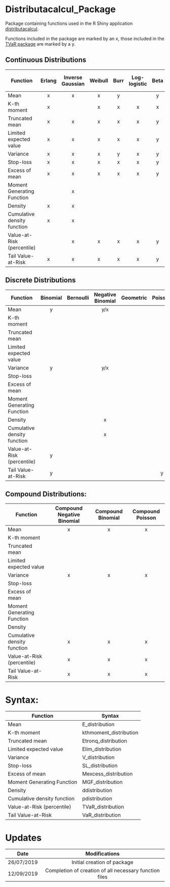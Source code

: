 # Distributacalcul_Package
Package containing functions used in the R Shiny application [distributacalcul](https://alec42.shinyapps.io/distributacalcul/).

Functions included in the package are marked by an x, those included in the [TVaR package](https://github.com/gabrielcrepeault/tvarPackage) are marked by a y.

## Continuous Distributions

| Function                         	| Erlang 	| Inverse Gaussian 	| Weibull 	| Burr 	| Log-logistic 	| Beta 	| Gamma 	| Pareto 	| Generalized F-distribution 	| Lognormal 	| Exponential 	| Uniform | Normal | 
|----------------------------------	|:------:	|:------------------:	|:-------:	|:----:	|:--------------:	|:----:	|:-----:	|:------:	|:-------------:	|:----------:	|:------------:	  |:------:	| :------:|
| Mean            	                |    x   	|          x         	|    x    	|   y  	|                	|   y  	|   y   	|    y   	|               	|      y     	|       y    	    |    y   	|       	|
| K-th moment           	          |    x   	|                    	|    x    	|   x  	|        x       	|   x  	|   x   	|    x   	|               	|      x     	|           	    |       	|      	  |
| Truncated mean       	            |    x   	|          x         	|    x    	|   x  	|        x       	|   y  	|   y   	|    y   	|               	|      y     	|       y    	    |    y   	|   y   	|
| Limited expected value            |    x   	|          x         	|    x    	|   x  	|        x       	|   y  	|   y   	|    y   	|               	|      y     	|       y    	    |    y   	|   y   	|
| Variance                         	|    x   	|          x         	|    x    	|   y  	|        x       	|   y  	|   y   	|    y   	|               	|      y     	|       y    	    |    y   	|       	|
| Stop-loss                        	|    x   	|          x         	|    x    	|   x  	|        x       	|   y  	|   y   	|    y   	|               	|      y     	|       y    	    |    y   	|   y   	|
| Excess of mean                    |    x   	|          x         	|    x    	|   x  	|        x       	|   y  	|   y   	|    y   	|               	|      y     	|       y    	    |    y   	|   y   	|
| Moment Generating Function 	      |     	  |          x         	|         	|      	|                	|      	|       	|        	|               	|            	|            	    |        	|       	|
| Density                          	|    x   	|          x         	|         	|      	|                	|      	|       	|        	|               	|            	|            	    |        	|       	|
| Cumulative density function      	|    x   	|          x         	|         	|      	|                	|      	|       	|        	|       x       	|            	|            	    |        	|       	|
| Value-at-Risk (percentile)        |        	|          x         	|    x    	|   x  	|        x       	|   y  	|   y   	|    y   	|       x       	|      y     	|       y    	    |    y   	|   y   	|
| Tail Value-at-Risk                |    x   	|          x         	|    x    	|   x  	|        x       	|   y  	|   y   	|    y   	|               	|      y     	|       y    	    |        	|   y   	|

## Discrete Distributions

|             Function             	| Binomial 	| Bernoulli 	| Negative Binomial 	| Geometric 	| Poisson 	| Uniform	| Logarithmic 	| Hypergeometric 	|
|----------------------------------	|:---------:	|:---------:	|:------------------:	|:-----------:	|:-------:	|:--------:	| :---------------:	| :------------------:	|
| Mean            	                |      y     	|           	|         y/x         |             	|         	|     x    	| x             	| x                	|
| K-th moment           	          |           	|           	|                    	|             	|         	|          	|               	|                  	|
| Truncated mean       	            |           	|           	|                    	|             	|         	|          	|               	|                  	|
| Limited expected value            |           	|           	|                    	|             	|         	|          	|               	|                  	|
| Variance                         	|      y    	|           	|         y/x         |             	|         	|     x    	| x             	| x                	|
| Stop-loss                        	|           	|           	|                    	|             	|         	|          	|               	|                  	|
| Excess of mean                    |           	|           	|                    	|             	|         	|          	|               	|                  	|
| Moment Generating Function 	      |           	|           	|                    	|             	|         	|          	|               	|                  	|
| Density                          	|           	|           	|          x          |             	|         	|     x    	|               	|                  	|
| Cumulative density function      	|           	|           	|          x         	|             	|         	|     x    	|               	|                  	|
| Value-at-Risk (percentile)        |      y    	|           	|                    	|             	|         	|          	|               	|                  	|
| Tail Value-at-Risk                |      y    	|           	|                    	|             	|    y    	|          	|               	|                  	|


## Compound Distributions:

| Function                         	| Compound Negative Binomial 	| Compound Binomial 	| Compound Poisson 	|
|----------------------------------	|:---------------------------:	|:------------------:	|:----------------:	|
| Mean            	                |              x              	|          x         	|         x        	|
| K-th moment           	          |                             	|                    	|                  	|
| Truncated mean       	            |                             	|                    	|                  	|
| Limited expected value            |                             	|                    	|                  	|
| Variance                         	|              x              	|          x         	|         x        	|
| Stop-loss                        	|                             	|                    	|                  	|
| Excess of mean                    |                             	|                    	|                  	|
| Moment Generating Function 	      |                             	|                    	|                  	|
| Density                          	|                             	|                    	|                  	|
| Cumulative density function      	|              x              	|          x         	|         x        	|
| Value-at-Risk (percentile)        |              x              	|          x         	|         x        	|
| Tail Value-at-Risk                |              x              	|          x         	|         x        	|


# Syntax: 

| Function                         	|       Syntax           | 
|----------------------------------	| ----------------        |
| Mean            	                | E_distribution          |   
| K-th moment           	          | kthmoment_distribution  |
| Truncated mean       	            | Etronq_distribution     |
| Limited expected value            | Elim_distribution       |
| Variance                         	| V_distribution          |
| Stop-loss                        	| SL_distribution         |
| Excess of mean                    | Mexcess_distribution    |
| Moment Generating Function 	      | MGF_distribution        |
| Density                          	| ddistribution           |
| Cumulative density function      	| pdistribution           |
| Value-at-Risk (percentile)        | TVaR_distribution       |
| Tail Value-at-Risk                | VaR_distribution        |


# Updates
|     Date    | Modifications |
|:-----------:| :---------:   |
| 26/07/2019   | Initial creation of package |
| 12/09/2019   | Completion of creation of all necessary function files |
